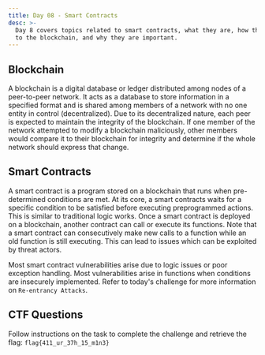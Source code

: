 ```yaml
---
title: Day 08 - Smart Contracts
desc: >-
  Day 8 covers topics related to smart contracts, what they are, how they relate
  to the blockchain, and why they are important. 
---
```

## Blockchain

A blockchain is a digital database or ledger distributed among nodes of a peer-to-peer network. It acts as a database to store information in a specified format and is shared among members of a network with no one entity in control (decentralized). Due to its decentralized nature, each peer is expected to maintain the integrity of the blockchain. If one member of the network attempted to modify a blockchain maliciously, other members would compare it to their blockchain for integrity and determine if the whole network should express that change.

## Smart Contracts

A smart contract is a program stored on a blockchain that runs when pre-determined conditions are met. At its core, a smart contracts waits for a specific condition to be satisfied before executing preprogrammed actions. This is similar to traditional logic works. Once a smart contract is deployed on a blockchain, another contract can call or execute its functions. Note that a smart contract can consecutively make new calls to a function while an old function is still executing. This can lead to issues which can be exploited by threat actors.

Most smart contract vulnerabilities arise due to logic issues or poor exception handling. Most vulnerabilities arise in functions when conditions are insecurely implemented. Refer to today's challenge for more information on `Re-entrancy Attacks`.

## CTF Questions

Follow instructions on the task to complete the challenge and retrieve the flag: `flag{411_ur_37h_15_m1n3}`